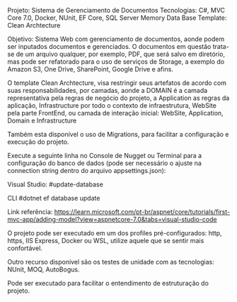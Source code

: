 Projeto: Sistema de Gerenciamento de Documentos
Tecnologias: C#, MVC Core 7.0, Docker, NUnit, EF Core, SQL Server Memory Data Base
Template: Clean Archtecture

Objetivo: Sistema Web com gerenciamento de documentos, aonde podem ser inputados documentos e gerenciados.
O documentos em questão trata-se de um arquivo qualquer, por exemplo, PDF, que será salvo em diretório, mas pode ser refatorado para o uso de serviços de Storage, a exemplo do Amazon S3, One Drive, SharePoint, Google Drive e afins.

O template Clean Archtecture, visa restringir seus artefatos de acordo com suas responsabilidades, por camadas, aonde a DOMAIN é a camada representativa pela regras de negócio do projeto, a Application as regras da aplicação, Infrastructure por todo o contexto de infraestrutura, WebSite pela parte FrontEnd, ou camada de interação inicial:
WebSite, Application, Domain e Infrastructure

Também esta disponível o uso de Migrations, para facilitar a configuração e execução do projeto.

Execute a seguinte linha no Console de Nugget ou Terminal para a configuração do banco de dados (pode ser necessário o ajuste na connection string dentro do arquivo appsettings.json):

Visual Studio:
#update-database

CLI
#dotnet ef database update

Link referência: https://learn.microsoft.com/pt-br/aspnet/core/tutorials/first-mvc-app/adding-model?view=aspnetcore-7.0&tabs=visual-studio-code

O projeto pode ser executado em um dos profiles pré-configurados: http, https, IIS Express, Docker ou WSL, utilize aquele que se sentir mais confortável.

Outro recurso disponível são os testes de unidade com as tecnologias: NUnit, MOQ, AutoBogus.

Pode ser executado para facilitar o entendimento de estruturação do projeto.
